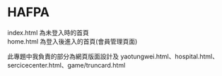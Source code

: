 # HAFPA

index.html 為未登入時的首頁</br>
home.html 為登入後進入的首頁(會員管理頁面)

此專題中我負責的部分為網頁版面設計及
yaotungwei.html、hospital.html、sercicecenter.html、game/truncard.html
